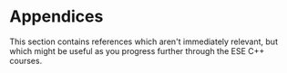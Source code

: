 # Appendices

This section contains references which aren't immediately relevant, but which might be useful as you progress further through the ESE C++ courses.
